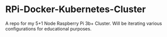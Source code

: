 # RPi-Docker-Kubernetes-Cluster
A repo for my 5+1 Node Raspberry Pi 3b+ Cluster. Will be iterating various configurations for educational purposes.
